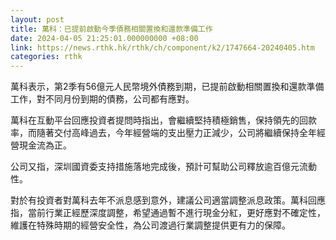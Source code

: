 ```yaml
---
layout: post
title: 萬科：已提前啟動今季債務相關置換和還款準備工作
date: 2024-04-05 21:25:01.000000000 +08:00
link: https://news.rthk.hk/rthk/ch/component/k2/1747664-20240405.htm
categories: rthk
---
```


萬科表示，第2季有56億元人民幣境外債務到期，已提前啟動相關置換和還款準備工作，對不同月份到期的債務，公司都有應對。

萬科在互動平台回應投資者提問時指出，會繼續堅持積極銷售，保持領先的回款率，而隨著交付高峰過去，今年經營端的支出壓力正減少，公司將繼續保持全年經營現金流為正。

公司又指，深圳國資委支持措施落地完成後，預計可幫助公司釋放逾百億元流動性。

對於有投資者對萬科去年不派息感到意外，建議公司適當調整派息政策。萬科回應指，當前行業正經歷深度調整，希望通過暫不進行現金分紅，更好應對不確定性，維護在特殊時期的經營安全性，為公司渡過行業調整提供更有力的保障。
